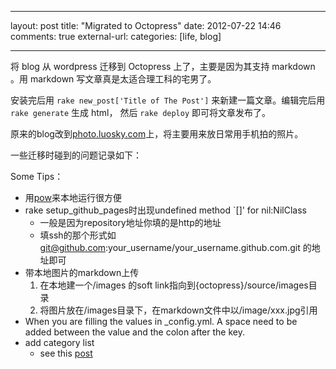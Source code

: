 
---
layout: post
title: "Migrated to Octopress"
date: 2012-07-22 14:46
comments: true
external-url: 
categories: [life, blog]

---


将 blog 从 wordpress 迁移到 Octopress 上了，主要是因为其支持 markdown 。用 markdown 写文章真是太适合理工科的宅男了。

安装完后用 `rake new_post['Title of The Post']` 来新建一篇文章。编辑完后用 `rake generate` 生成 html， 然后 `rake deploy` 即可将文章发布了。

原来的blog改到[photo.luosky.com](http://photo.luosky.com)上，将主要用来放日常用手机拍的照片。

一些迁移时碰到的问题记录如下：
 
Some Tips：

* 用[pow](http://pow.cx/)来本地运行很方便
* rake setup_github_pages时出现undefined method `[]' for nil:NilClass 
	* 一般是因为repository地址你填的是http的地址
	* 填ssh的那个形式如 git@github.com:your_username/your_username.github.com.git 的地址即可
* 带本地图片的markdown上传
	1. 在本地建一个/images 的soft link指向到{octopress}/source/images目录
	2. 将图片放在/images目录下，在markdown文件中以/image/xxx.jpg引用
* When you are filling the values in _config.yml. A space need to be added between the value and the colon after the key.
* add category list 
	* see this [post](http://paz.am/blog/blog/2012/06/25/octopress-category-list-plugin/)


